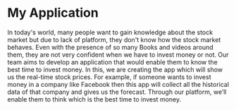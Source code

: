 # My Application
In today's world, many people want to gain knowledge about the stock market but due to lack of platform, they don't know how the stock market behaves. Even with the presence of so many Books and videos around them, they are not very confident when we have to invest money or not. Our team aims to develop an application that would enable them to know the best time to invest money. In this, we are creating the app which will show us the real-time stock prices. For example, if someone wants to invest money in a company like Facebook then this app will collect all the historical data of that company and gives us the forecast. Through our platform, we’ll enable them to think which is the best time to invest money.